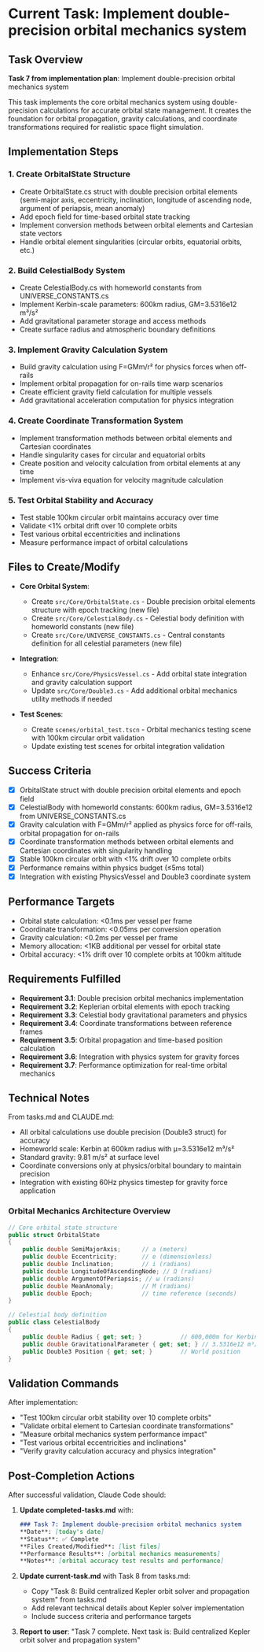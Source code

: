 # Current Task: Implement double-precision orbital mechanics system

## Task Overview

**Task 7 from implementation plan**: Implement double-precision orbital mechanics system

This task implements the core orbital mechanics system using double-precision calculations for accurate orbital state management. It creates the foundation for orbital propagation, gravity calculations, and coordinate transformations required for realistic space flight simulation.

## Implementation Steps

### 1. Create OrbitalState Structure
- Create OrbitalState.cs struct with double precision orbital elements (semi-major axis, eccentricity, inclination, longitude of ascending node, argument of periapsis, mean anomaly)
- Add epoch field for time-based orbital state tracking
- Implement conversion methods between orbital elements and Cartesian state vectors
- Handle orbital element singularities (circular orbits, equatorial orbits, etc.)

### 2. Build CelestialBody System
- Create CelestialBody.cs with homeworld constants from UNIVERSE_CONSTANTS.cs
- Implement Kerbin-scale parameters: 600km radius, GM=3.5316e12 m³/s²
- Add gravitational parameter storage and access methods
- Create surface radius and atmospheric boundary definitions

### 3. Implement Gravity Calculation System
- Build gravity calculation using F=GMm/r² for physics forces when off-rails
- Implement orbital propagation for on-rails time warp scenarios
- Create efficient gravity field calculation for multiple vessels
- Add gravitational acceleration computation for physics integration

### 4. Create Coordinate Transformation System
- Implement transformation methods between orbital elements and Cartesian coordinates
- Handle singularity cases for circular and equatorial orbits
- Create position and velocity calculation from orbital elements at any time
- Implement vis-viva equation for velocity magnitude calculation

### 5. Test Orbital Stability and Accuracy
- Test stable 100km circular orbit maintains accuracy over time
- Validate <1% orbital drift over 10 complete orbits
- Test various orbital eccentricities and inclinations
- Measure performance impact of orbital calculations

## Files to Create/Modify

- **Core Orbital System**:
  - Create `src/Core/OrbitalState.cs` - Double precision orbital elements structure with epoch tracking (new file)
  - Create `src/Core/CelestialBody.cs` - Celestial body definition with homeworld constants (new file)
  - Create `src/Core/UNIVERSE_CONSTANTS.cs` - Central constants definition for all celestial parameters (new file)
  
- **Integration**:
  - Enhance `src/Core/PhysicsVessel.cs` - Add orbital state integration and gravity calculation support
  - Update `src/Core/Double3.cs` - Add additional orbital mechanics utility methods if needed
  
- **Test Scenes**:
  - Create `scenes/orbital_test.tscn` - Orbital mechanics testing scene with 100km circular orbit validation
  - Update existing test scenes for orbital integration validation

## Success Criteria

- [x] OrbitalState struct with double precision orbital elements and epoch field
- [x] CelestialBody with homeworld constants: 600km radius, GM=3.5316e12 from UNIVERSE_CONSTANTS.cs
- [x] Gravity calculation with F=GMm/r² applied as physics force for off-rails, orbital propagation for on-rails
- [x] Coordinate transformation methods between orbital elements and Cartesian coordinates with singularity handling
- [x] Stable 100km circular orbit with <1% drift over 10 complete orbits
- [x] Performance remains within physics budget (≤5ms total)
- [x] Integration with existing PhysicsVessel and Double3 coordinate system

## Performance Targets

- Orbital state calculation: <0.1ms per vessel per frame
- Coordinate transformation: <0.05ms per conversion operation  
- Gravity calculation: <0.2ms per vessel per frame
- Memory allocation: <1KB additional per vessel for orbital state
- Orbital accuracy: <1% drift over 10 complete orbits at 100km altitude

## Requirements Fulfilled

- **Requirement 3.1**: Double precision orbital mechanics implementation
- **Requirement 3.2**: Keplerian orbital elements with epoch tracking
- **Requirement 3.3**: Celestial body gravitational parameters and physics
- **Requirement 3.4**: Coordinate transformations between reference frames
- **Requirement 3.5**: Orbital propagation and time-based position calculation
- **Requirement 3.6**: Integration with physics system for gravity forces
- **Requirement 3.7**: Performance optimization for real-time orbital mechanics

## Technical Notes

From tasks.md and CLAUDE.md:
- All orbital calculations use double precision (Double3 struct) for accuracy
- Homeworld scale: Kerbin at 600km radius with μ=3.5316e12 m³/s²
- Standard gravity: 9.81 m/s² at surface level
- Coordinate conversions only at physics/orbital boundary to maintain precision
- Integration with existing 60Hz physics timestep for gravity force application

### Orbital Mechanics Architecture Overview
```csharp
// Core orbital state structure
public struct OrbitalState
{
    public double SemiMajorAxis;      // a (meters)
    public double Eccentricity;       // e (dimensionless)
    public double Inclination;        // i (radians)
    public double LongitudeOfAscendingNode; // Ω (radians)  
    public double ArgumentOfPeriapsis; // ω (radians)
    public double MeanAnomaly;        // M (radians)
    public double Epoch;              // time reference (seconds)
}

// Celestial body definition
public class CelestialBody
{
    public double Radius { get; set; }           // 600,000m for Kerbin
    public double GravitationalParameter { get; set; } // 3.5316e12 m³/s²
    public Double3 Position { get; set; }        // World position
}
```

## Validation Commands

After implementation:
- "Test 100km circular orbit stability over 10 complete orbits"
- "Validate orbital element to Cartesian coordinate transformations"
- "Measure orbital mechanics system performance impact"
- "Test various orbital eccentricities and inclinations"
- "Verify gravity calculation accuracy and physics integration"

## Post-Completion Actions

After successful validation, Claude Code should:

1. **Update completed-tasks.md** with:
   ```markdown
   ### Task 7: Implement double-precision orbital mechanics system
   **Date**: [today's date]
   **Status**: ✅ Complete
   **Files Created/Modified**: [list files]
   **Performance Results**: [orbital mechanics measurements]
   **Notes**: [orbital accuracy test results and performance]
   ```

2. **Update current-task.md** with Task 8 from tasks.md:
   - Copy "Task 8: Build centralized Kepler orbit solver and propagation system" from tasks.md
   - Add relevant technical details about Kepler solver implementation
   - Include success criteria and performance targets

3. **Report to user**: "Task 7 complete. Next task is: Build centralized Kepler orbit solver and propagation system"